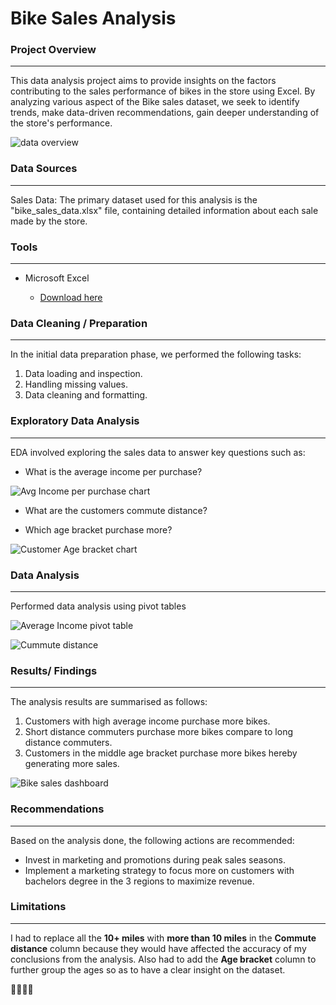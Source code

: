 # Bike Sales Analysis

### Project Overview
---

This data analysis project aims to provide insights on the factors contributing to the sales performance of bikes in the store using Excel. By analyzing various aspect of the Bike sales dataset, we seek to identify trends, make data-driven recommendations, gain deeper understanding of the store's performance.

![data overview](https://github.com/MissRayhanna/Bike-Sales-Analysis/assets/47420071/7cbae0f1-6e6f-49b2-bbd8-0820db64198a)


### Data Sources
---

Sales Data: The primary dataset used for this analysis is the "bike_sales_data.xlsx" file, containing detailed information about each sale made by the store.

### Tools
---

- Microsoft Excel

  - [Download here](https://microsoft.com)

### Data Cleaning / Preparation
---

In the initial data preparation phase, we performed the following tasks:
1. Data loading and inspection.
2. Handling missing values.
3. Data cleaning and formatting.

### Exploratory Data Analysis
---

EDA involved exploring the sales data to answer key questions such as:

- What is the average income per purchase?

![Avg Income per purchase chart](https://github.com/MissRayhanna/Bike-Sales-Analysis/assets/47420071/173b0abe-dd28-4c29-85c9-afc0b923301e)

- What are the customers commute distance?

- Which age bracket purchase more?

![Customer Age bracket chart](https://github.com/MissRayhanna/Bike-Sales-Analysis/assets/47420071/fbe27fb2-f68e-4f68-af1b-f3dc981d60bb)


### Data Analysis
---

Performed data analysis using pivot tables

![Average Income pivot table](https://github.com/MissRayhanna/Bike-Sales-Analysis/assets/47420071/adb0743e-7e48-4650-8fe7-422741f6f7bf)

![Cummute distance](https://github.com/MissRayhanna/Bike-Sales-Analysis/assets/47420071/afdd34f5-d704-42fc-96f1-6b13e237ae80)


### Results/ Findings
---

The analysis results are summarised as follows:
1. Customers with high average income purchase more bikes.
2. Short distance commuters purchase more bikes compare to long distance commuters.
3. Customers in the middle age bracket purchase more bikes hereby generating more sales.

![Bike sales dashboard](https://github.com/MissRayhanna/Bike-Sales-Analysis/assets/47420071/791e0f00-b3ab-4527-b8b8-6d30c9c62826)

### Recommendations
---

Based on the analysis done, the following actions are recommended:
- Invest in marketing and promotions during peak sales seasons. 
- Implement a marketing strategy to focus more on customers with bachelors degree in the 3 regions to maximize revenue.

### Limitations
---

I had to replace all the **10+ miles** with **more than 10 miles** in the **Commute distance** column because they would have affected the accuracy of my conclusions from the analysis. Also had to add the **Age bracket** column to further group the ages so as to have a clear insight on the dataset. 

🧕👩‍💻🧕

